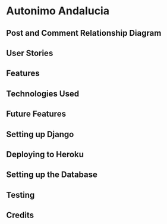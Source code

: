 # Autonimo Andalucia

## Post and Comment Relationship Diagram

## User Stories

## Features

## Technologies Used

## Future Features

## Setting up Django

## Deploying to Heroku

## Setting up the Database

## Testing

## Credits
